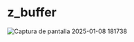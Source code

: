 # z_buffer
![Captura de pantalla 2025-01-08 181738](https://github.com/user-attachments/assets/3715e9b6-70e4-49a6-a418-025507b12dd0)

